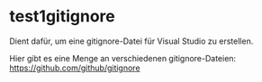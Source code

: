 # test1gitignore
Dient dafür, um eine gitignore-Datei für Visual Studio zu erstellen.

Hier gibt es eine Menge an verschiedenen gitignore-Dateien:
https://github.com/github/gitignore
